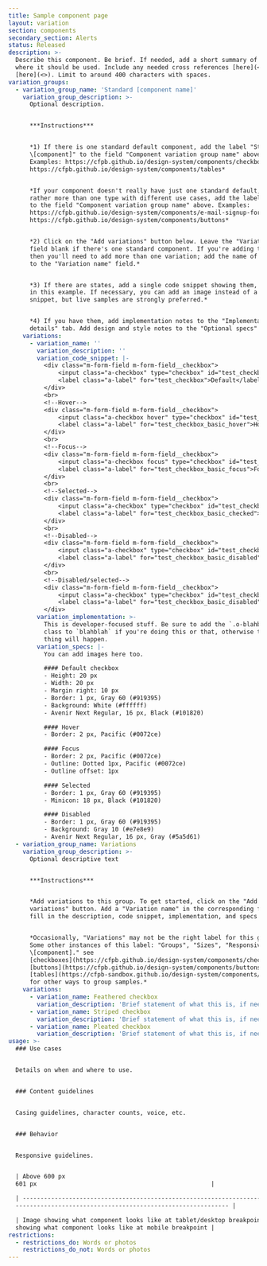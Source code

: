 ```yaml
---
title: Sample component page
layout: variation
section: components
secondary_section: Alerts
status: Released
description: >-
  Describe this component. Be brief. If needed, add a short summary of when and
  where it should be used. Include any needed cross references [here](<>) and
  [here](<>). Limit to around 400 characters with spaces.
variation_groups:
  - variation_group_name: 'Standard [component name]'
    variation_group_description: >-
      Optional description.


      ***Instructions***


      *1) If there is one standard default component, add the label "Standard
      \[component]" to the field "Component variation group name" above.
      Examples: https://cfpb.github.io/design-system/components/checkboxes,
      https://cfpb.github.io/design-system/components/tables*


      *If your component doesn't really have just one standard default, but
      rather more than one type with different use cases, add the label "Types"
      to the field "Component variation group name" above. Examples:
      https://cfpb.github.io/design-system/components/e-mail-signup-forms,
      https://cfpb.github.io/design-system/components/buttons*


      *2) Click on the "Add variations" button below. Leave the "Variation name"
      field blank if there's one standard component. If you're adding types,
      then you'll need to add more than one variation; add the name of each type
      to the "Variation name" field.* 


      *3) If there are states, add a single code snippet showing them, as shown
      in this example. If necessary, you can add an image instead of a code
      snippet, but live samples are strongly preferred.*  


      *4) If you have them, add implementation notes to the "Implementation
      details" tab. Add design and style notes to the "Optional specs" tab.*
    variations:
      - variation_name: ''
        variation_description: ''
        variation_code_snippet: |-
          <div class="m-form-field m-form-field__checkbox">
              <input class="a-checkbox" type="checkbox" id="test_checkbox">
              <label class="a-label" for="test_checkbox">Default</label>
          </div>
          <br>
          <!--Hover-->
          <div class="m-form-field m-form-field__checkbox">
              <input class="a-checkbox hover" type="checkbox" id="test_checkbox_basic_hover">
              <label class="a-label" for="test_checkbox_basic_hover">Hover</label>
          </div>
          <br>
          <!--Focus-->
          <div class="m-form-field m-form-field__checkbox">
              <input class="a-checkbox focus" type="checkbox" id="test_checkbox_basic_focus">
              <label class="a-label" for="test_checkbox_basic_focus">Focus</label>
          </div>
          <br>
          <!--Selected-->
          <div class="m-form-field m-form-field__checkbox">
              <input class="a-checkbox" type="checkbox" id="test_checkbox_basic_checked" checked>
              <label class="a-label" for="test_checkbox_basic_checked">Selected</label>
          </div>
          <br>
          <!--Disabled-->
          <div class="m-form-field m-form-field__checkbox">
              <input class="a-checkbox" type="checkbox" id="test_checkbox_basic_disabled" disabled>
              <label class="a-label" for="test_checkbox_basic_disabled">Disabled</label>
          </div>
          <br>
          <!--Disabled/selected-->
          <div class="m-form-field m-form-field__checkbox">
              <input class="a-checkbox" type="checkbox" id="test_checkbox_basic_disabled" disabled checked>
              <label class="a-label" for="test_checkbox_basic_disabled">Disabled/selected</label>
          </div>
        variation_implementation: >-
          This is developer-focused stuff. Be sure to add the `.o-blahblah`
          class to `blahblah` if you're doing this or that, otherwise this bad
          thing will happen.
        variation_specs: |-
          You can add images here too. 

          #### Default checkbox 
          - Height: 20 px
          - Width: 20 px
          - Margin right: 10 px
          - Border: 1 px, Gray 60 (#919395)
          - Background: White (#ffffff)
          - Avenir Next Regular, 16 px, Black (#101820)

          #### Hover
          - Border: 2 px, Pacific (#0072ce)

          #### Focus
          - Border: 2 px, Pacific (#0072ce)
          - Outline: Dotted 1px, Pacific (#0072ce)
          - Outline offset: 1px

          #### Selected
          - Border: 1 px, Gray 60 (#919395)
          - Minicon: 18 px, Black (#101820)

          #### Disabled
          - Border: 1 px, Gray 60 (#919395)
          - Background: Gray 10 (#e7e8e9)
          - Avenir Next Regular, 16 px, Gray (#5a5d61)
  - variation_group_name: Variations
    variation_group_description: >-
      Optional descriptive text


      ***Instructions***


      *Add variations to this group. To get started, click on the "Add
      variations" button. Add a "Variation name" in the corresponding field, and
      fill in the description, code snippet, implementation, and specs fields.*


      *Occasionally, "Variations" may not be the right label for this group.
      Some other instances of this label: "Groups", "Sizes", "Responsive
      \[component]." see
      [checkboxes](https://cfpb.github.io/design-system/components/checkboxes),
      [buttons](https://cfpb.github.io/design-system/components/buttons), and 
      [tables](https://cfpb-sandbox.github.io/design-system/components/tables)
      for other ways to group samples.*
    variations:
      - variation_name: Feathered checkbox
        variation_description: 'Brief statement of what this is, if needed. Sample would appear below.'
      - variation_name: Striped checkbox
        variation_description: 'Brief statement of what this is, if needed. Sample would appear below.'
      - variation_name: Pleated checkbox
        variation_description: 'Brief statement of what this is, if needed. Sample would appear below.'
usage: >-
  ### Use cases


  Details on when and where to use.


  ### Content guidelines


  Casing guidelines, character counts, voice, etc. 


  ### Behavior


  Responsive guidelines.   


  | Above 600 px                                                         | Below
  601 px                                                 |

  | -------------------------------------------------------------------- |
  ------------------------------------------------------------ |

  | Image showing what component looks like at tablet/desktop breakpoint | Image
  showing what component looks like at mobile breakpoint |
restrictions:
  - restrictions_do: Words or photos
    restrictions_do_not: Words or photos
---
```

